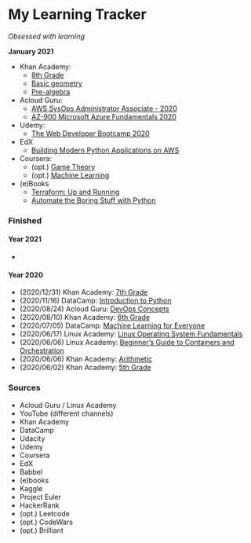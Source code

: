 # My Learning Tracker
*Obsessed with learning*  
  
**January 2021**  
* Khan Academy:  
  - [8th Grade](https://www.khanacademy.org/math/cc-eighth-grade-math)
  - [Basic geometry](https://www.khanacademy.org/math/basic-geo)
  - [Pre-algebra](https://www.khanacademy.org/math/pre-algebra)
* Acloud Guru:  
  - [AWS SysOps Administrator Associate - 2020](https://learn.acloud.guru/course/aws-certified-sysops-administrator-associate/dashboard)
  - [AZ-900 Microsoft Azure Fundamentals 2020](https://learn.acloud.guru/course/az-900-microsoft-azure-fundamentals/dashboard)
* Udemy:
  - [The Web Developer Bootcamp 2020](https://www.udemy.com/course/the-web-developer-bootcamp/)
* EdX  
  - [Building Modern Python Applications on AWS](https://www.edx.org/course/building-modern-python-applications-on-aws)
* Coursera:
  - (opt.) [Game Theory](https://www.coursera.org/learn/game-theory-1)
  - (opt.) [Machine Learning](https://www.coursera.org/learn/machine-learning)
* (e)Books  
  - [Terraform: Up and Running](https://www.amazon.com/Terraform-Running-Writing-Infrastructure-Code-ebook/dp/B07XKF258P/ref=sr_1_1)
  - [Automate the Boring Stuff with Python](https://www.amazon.com/Automate-Boring-Stuff-Python-2nd/dp/1593279922/ref=sr_1_1)
  
### Finished
#### Year 2021
*   
  
#### Year 2020
* (2020/12/31) Khan Academy: [7th Grade](https://www.khanacademy.org/math/cc-seventh-grade-math)
* (2020/11/16) DataCamp: [Introduction to Python](https://learn.datacamp.com/courses/intro-to-python-for-data-science)
* (2020/08/24) Acloud Guru: [DevOps Concepts](https://learn.acloud.guru/course/devops-concepts/dashboard)
* (2020/08/10) Khan Academy: [6th Grade](https://www.khanacademy.org/math/cc-sixth-grade-math)
* (2020/07/05) DataCamp: [Machine Learning for Everyone](https://learn.datacamp.com/courses/machine-learning-for-everyone)
* (2020/06/17) Linux Academy: [Linux Operating System Fundamentals](https://linuxacademy.com/cp/modules/view/id/286)
* (2020/06/06) Linux Academy: [Beginner’s Guide to Containers and Orchestration](https://linuxacademy.com/cp/modules/view/id/275)
* (2020/06/06) Khan Academy: [Arithmetic](https://www.khanacademy.org/math/arithmetic)
* (2020/06/02) Khan Academy: [5th Grade](https://www.khanacademy.org/math/cc-fifth-grade-math)

### Sources
* Acloud Guru / Linux Academy
* YouTube (different channels)
* Khan Academy
* DataCamp
* Udacity
* Udemy
* Coursera
* EdX
* Babbel
* (e)books
* Kaggle
* Project Euler
* HackerRank
* (opt.) Leetcode
* (opt.) CodeWars
* (opt.) Brilliant